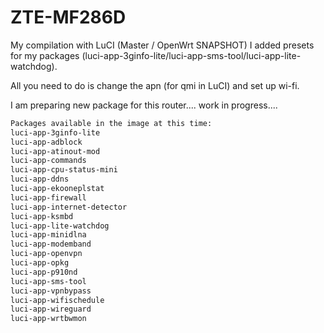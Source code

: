 # ZTE-MF286D
My compilation with LuCI (Master / OpenWrt SNAPSHOT)
I added presets for my packages (luci-app-3ginfo-lite/luci-app-sms-tool/luci-app-lite-watchdog).

All you need to do is change the apn (for qmi in LuCI) and set up wi-fi.

I am preparing new package for this router.... work in progress....

``` bash
Packages available in the image at this time:
luci-app-3ginfo-lite
luci-app-adblock
luci-app-atinout-mod
luci-app-commands
luci-app-cpu-status-mini
luci-app-ddns
luci-app-ekooneplstat
luci-app-firewall
luci-app-internet-detector
luci-app-ksmbd
luci-app-lite-watchdog
luci-app-minidlna
luci-app-modemband
luci-app-openvpn
luci-app-opkg
luci-app-p910nd
luci-app-sms-tool
luci-app-vpnbypass
luci-app-wifischedule
luci-app-wireguard
luci-app-wrtbwmon
```

